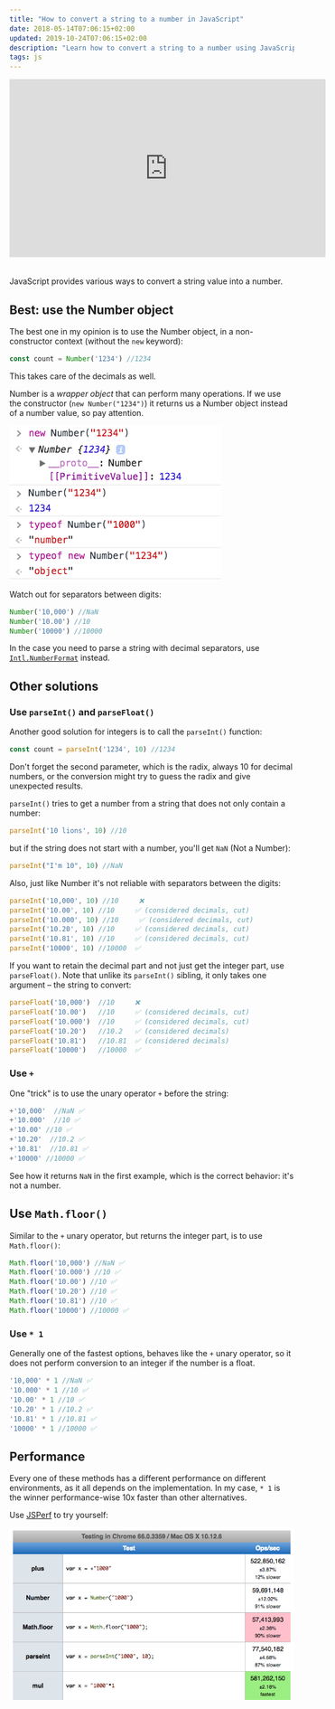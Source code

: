 ```yaml
---
title: "How to convert a string to a number in JavaScript"
date: 2018-05-14T07:06:15+02:00
updated: 2019-10-24T07:06:15+02:00
description: "Learn how to convert a string to a number using JavaScript"
tags: js
---
```


<div class="rwd-video">
<iframe width="560" height="315" src="https://www.youtube.com/embed/W4XIJompwNU" frameborder="0" allow="accelerometer; autoplay; encrypted-media; gyroscope; picture-in-picture" allowfullscreen></iframe>
</div>
<br>

JavaScript provides various ways to convert a string value into a number.

## Best: use the Number object

The best one in my opinion is to use the Number object, in a non-constructor context (without the `new` keyword):

```js
const count = Number('1234') //1234
```

This takes care of the decimals as well.

Number is a _wrapper object_ that can perform many operations. If we use the constructor (`new Number("1234")`) it returns us a Number object instead of a number value, so pay attention.

![Number vs new Number](number-new-number.png)

Watch out for separators between digits:

```js
Number('10,000') //NaN
Number('10.00') //10
Number('10000') //10000
```

In the case you need to parse a string with decimal separators, use [`Intl.NumberFormat`](https://developer.mozilla.org/en-US/docs/Web/JavaScript/Reference/Global_Objects/NumberFormat) instead.

## Other solutions

### Use `parseInt()` and `parseFloat()`

Another good solution for integers is to call the `parseInt()` function:

```js
const count = parseInt('1234', 10) //1234
```

Don't forget the second parameter, which is the radix, always 10 for decimal numbers, or the conversion might try to guess the radix and give unexpected results.

`parseInt()` tries to get a number from a string that does not only contain a number:

```js
parseInt('10 lions', 10) //10
```

but if the string does not start with a number, you'll get `NaN` (Not a Number):

```js
parseInt("I'm 10", 10) //NaN
```

Also, just like Number it's not reliable with separators between the digits:

```js
parseInt('10,000', 10) //10     ❌
parseInt('10.00', 10) //10     ✅ (considered decimals, cut)
parseInt('10.000', 10) //10     ✅ (considered decimals, cut)
parseInt('10.20', 10) //10     ✅ (considered decimals, cut)
parseInt('10.81', 10) //10     ✅ (considered decimals, cut)
parseInt('10000', 10) //10000  ✅
```

If you want to retain the decimal part and not just get the integer part, use `parseFloat()`. Note that unlike
its `parseInt()` sibling, it only takes one argument – the string to convert:

```js
parseFloat('10,000')  //10     ❌
parseFloat('10.00')   //10     ✅ (considered decimals, cut)
parseFloat('10.000')  //10     ✅ (considered decimals, cut)
parseFloat('10.20')   //10.2   ✅ (considered decimals)
parseFloat('10.81')   //10.81  ✅ (considered decimals)
parseFloat('10000')   //10000  ✅
```

### Use `+`

One "trick" is to use the unary operator `+` before the string:

```js
+'10,000'  //NaN ✅
+'10.000'  //10 ✅
+'10.00' //10 ✅
+'10.20'  //10.2 ✅
+'10.81'  //10.81 ✅
+'10000' //10000 ✅
```

See how it returns `NaN` in the first example, which is the correct behavior: it's not a number.

## Use `Math.floor()`

Similar to the `+` unary operator, but returns the integer part, is to use `Math.floor()`:

```js
Math.floor('10,000') //NaN ✅
Math.floor('10.000') //10 ✅
Math.floor('10.00') //10 ✅
Math.floor('10.20') //10 ✅
Math.floor('10.81') //10 ✅
Math.floor('10000') //10000 ✅
```

### Use `* 1`

Generally one of the fastest options, behaves like the `+` unary operator, so it does not perform conversion to an integer if the number is a float.

```js
'10,000' * 1 //NaN ✅
'10.000' * 1 //10 ✅
'10.00' * 1 //10 ✅
'10.20' * 1 //10.2 ✅
'10.81' * 1 //10.81 ✅
'10000' * 1 //10000 ✅
```

## Performance

Every one of these methods has a different performance on different environments, as it all depends on the implementation. In my case, `* 1` is the winner performance-wise 10x faster than other alternatives.

Use [JSPerf](https://jsperf.com) to try yourself:

![Performance in conversion](performance.png)